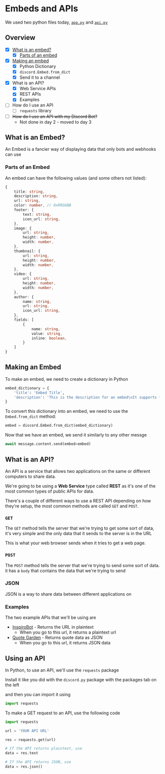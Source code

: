 # Embeds and APIs

We used two python files today, [`app.py`](./app.py) and [`api.py`](./api.py)

## Overview

- [x] [What is an embed?](#what-is-an-embed)
    - [x] [Parts of an embed](#parts-of-an-embed)
- [x] [Making an embed](#making-an-embed)
    - [x] Python Dictionary
    - [x] `discord.Embed.from_dict`
    - [x] Send it to a channel
- [x] What is an API?
    - [x] Web Service APIs
    - [x] REST APIs
    - [x] Examples
- [ ] How do I use an API
    - [ ] `requests` library
- [ ] ~~How do I use an API with my Discord Bot?~~
    - Not done in day 2 - moved to day 3

## What is an Embed?

An Embed is a fancier way of displaying data that only bots and webhooks can use

### Parts of an Embed

An embed can have the following values (and some others not listed):

```ts
{
    title: string,
    description: string,
    url: string,
    color: number, // 0xRRGGBB
    footer: {
        text: string,
        icon_url: string,
    },
    image: {
        url: string,
        height: number,
        width: number,
    },
    thumbnail: {
        url: string,
        height: number,
        width: number,
    },
    video: {
        url: string,
        height: number,
        width: number,
    },
    author: {
        name: string,
        url: string,
        icon_url: string,
    },
    fields: [
        {
            name: string,
            value: string,
            inline: boolean,
        }
    ]
}
```

## Making an Embed

To make an embed, we need to create a dictionary in Python

```py
embed_dictionary = {
    'title': 'Embed Title',
    'description': 'This is the description for an embed\nIt supports **markdown** to __format__ your *messages*\nAnd it supports emojis :smile:'
}
```

To convert this dictionary into an embed, we need to use the `Embed.from_dict` method:

```py
embed = discord.Embed.from_dict(embed_dictionary)
```

Now that we have an embed, we send it similarly to any other messge

```py
await message.content.send(embed=embed)
```

## What is an API?

An API is a service that allows two applications on the same or different computers to share data.

We're going to be using a **Web Service** type called **REST** as it's one of the most common types of public APIs for data.

There's a couple of different ways to use a REST API depending on how they're setup, the most common methods are called `GET` and `POST`.

### `GET`

The `GET` method tells the server that we're trying to get some sort of data, it's very simple and the only data that it sends to the server is in the URL

This is what your web browser sends when it tries to get a web page.

### `POST`

The `POST` method tells the server that we're trying to send some sort of data.  it has a `body` that contains the data that we're trying to send

### JSON

JSON is a way to share data between different applications on 

### Examples

The two example APIs that we'll be using are

- [InspiroBot](https://inspirobot.me/api?generate=true) - Returns the URL in plaintext
  - When you go to this url, it returns a plaintext url
- [Quote Garden](https://quote-garden.herokuapp.com/api/v3/quotes/random) - Returns quote data as JSON
  - When you go to this url, it returns JSON data

## Using an API

In Python, to use an API, we'll use the `requests` package

Install it like you did with the `discord.py` package with the packages tab on the left

and then you can import it using

```py
import requests
```

To make a GET request to an API, use the following code

```py
import requests

url = 'YOUR API URL'

res = requests.get(url)

# If the API returns plaintext, use
data = res.text

# If the API returns JSON, use
data = res.json()
```